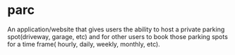# parc
An application/website that gives users the ability to host a private parking spot(driveway, garage, etc) and for other users to book those parking spots for a time frame( hourly, daily, weekly, monthly, etc).
